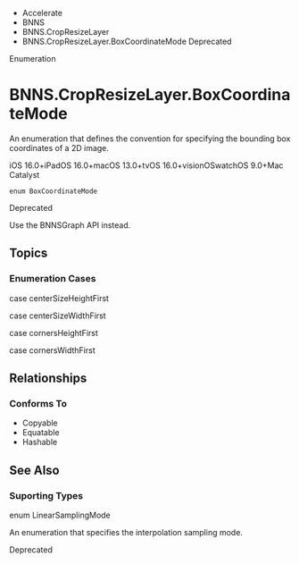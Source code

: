 

- Accelerate
- BNNS
- BNNS.CropResizeLayer
-  BNNS.CropResizeLayer.BoxCoordinateMode Deprecated

Enumeration

# BNNS.CropResizeLayer.BoxCoordinateMode

An enumeration that defines the convention for specifying the bounding box coordinates of a 2D image.

iOS 16.0+iPadOS 16.0+macOS 13.0+tvOS 16.0+visionOSwatchOS 9.0+Mac Catalyst

``` source
enum BoxCoordinateMode
```

Deprecated

Use the BNNSGraph API instead.

## Topics

### Enumeration Cases

case centerSizeHeightFirst

case centerSizeWidthFirst

case cornersHeightFirst

case cornersWidthFirst

## Relationships

### Conforms To

- Copyable
- Equatable
- Hashable

## See Also

### Suporting Types

enum LinearSamplingMode

An enumeration that specifies the interpolation sampling mode.

Deprecated

